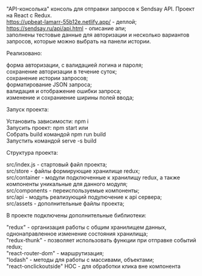 "API-консолька" консоль для отправки запросов к Sendsay API. Проект на React с Redux.</br>
https://upbeat-lamarr-55b12e.netlify.app/ - деплой;</br>
https://sendsay.ru/api/api.html - описание апи;</br>
заполнены тестовые данные для авторизации и несколько вариантов запросов, которые можно выбрать на панели истории.

Реализовано:

форма авторизации, с валидацией логина и пароля;</br>
сохранение авторизации в течение суток;</br>
сохранение истории запросов;</br>
форматирование JSON запроса;</br>
валидация и отображение ошибки запроса;</br>
изменение и сохраниение ширины полей ввода;</br>

Запуск проекта:

Установить зависимости: npm i</br>
Запусить проект: npm start или</br>
Собрать build командой npm run build</br>
Запустить командой serve -s build</br>

Структура проекта:

src/index.js - стартовый файл проекта;</br>
src/store - файлы формирующие хранилище redux;</br>
src/container - модули подключенные к хранилищу redux, а также компоненты уникальные для данного модуля;</br>
src/components - переиспользуемые компоненты;</br>
src/api - модуль реализующий подулючение к api сервера;</br>
src/assets - дополнительные файлы проекта;</br>

В проекте подключены дополнительные библиотеки:

"redux" - организация работы с общим хранилищем данных, однонаправленное изменение состояния хранилища;</br>
"redux-thunk" - позволяет использовать функции при отправке событий redux;</br>
"react-router-dom" - маршрутизация;</br>
"lodash" - методы для работы с массивами, объектами;</br>
"react-onclickoutside" HOC - для обработки клика вне компонента</br>